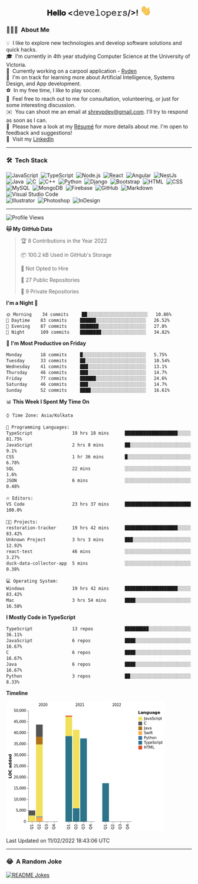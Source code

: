 <div align="center">
<h2> 𝐇𝐞𝐥𝐥𝐨 <𝚍𝚎𝚟𝚎𝚕𝚘𝚙𝚎𝚛𝚜/>! <img src="https://github.com/ABSphreak/ABSphreak/blob/master/gifs/Hi.gif" width="30px"></h2>
</div>

### 👨🏽‍💻 &nbsp;About Me

💡 &nbsp;I like to explore new technologies and develop software solutions and quick hacks.\
🎓 &nbsp;I'm currently in 4th year studying Computer Science at the University of Victoria.\
🚧 &nbsp;Currently working on a carpool application - [Ryden](https://github.com/ryden-team)\
🌱 &nbsp;I'm on track for learning more about Artificial Intelligence, Systems Design, and App development.\
⚽️ &nbsp;In my free time, I like to play soccer.\
💬 &nbsp;Feel free to reach out to me for consultation, volunteering, or just for some interesting discussion.\
✉️ &nbsp;You can shoot me an email at shreypdev@gmail.com. I'll try to respond as soon as I can.\
📄 &nbsp;Please have a look at my [Résumé](https://www.shreypdev.com/docs/Resume.pdf) for more details about me. I'm open to feedback and suggestions!\
👔 &nbsp;Visit my [LinkedIn](https://www.linkedin.com/in/shrey-p-a61a6b95/)

---
### 🛠 &nbsp;Tech Stack
![JavaScript](https://img.shields.io/badge/-JavaScript-05122A?style=flat&logo=javascript)&nbsp;
![TypeScript](https://img.shields.io/badge/-TypeScript-05122A?style=flat&logo=typescript)&nbsp;
![Node.js](https://img.shields.io/badge/-Node.js-05122A?style=flat&logo=node.js)&nbsp;
![React](https://img.shields.io/badge/-React-05122A?style=flat&logo=react)&nbsp;
![Angular](https://img.shields.io/badge/-Angular-05122A?style=flat&logo=angular&logoColor=red)&nbsp;
![NestJs](https://img.shields.io/badge/-NestJs-05122A?style=flat&logo=nestjs&logoColor=e93333)\
![Java](https://img.shields.io/badge/-Java-05122A?style=flat&logo=Java&logoColor=FFA518)&nbsp;
![C](https://img.shields.io/badge/-C-05122A?style=flat&logo=C&logoColor=A8B9CC)&nbsp;
![C++](https://img.shields.io/badge/-C++-05122A?style=flat&logo=C%2B%2B&logoColor=00599C)&nbsp;
![Python](https://img.shields.io/badge/-Python-05122A?style=flat&logo=python)&nbsp;
![Django](https://img.shields.io/badge/-Django-05122A?style=flat&logo=django&logoColor=092E20)&nbsp;
![Bootstrap](https://img.shields.io/badge/-Bootstrap-05122A?style=flat&logo=bootstrap&logoColor=563D7C)&nbsp;
![HTML](https://img.shields.io/badge/-HTML-05122A?style=flat&logo=HTML5)&nbsp;
![CSS](https://img.shields.io/badge/-CSS-05122A?style=flat&logo=CSS3&logoColor=1572B6)\
![MySQL](https://img.shields.io/badge/-MySQL-05122A?style=flat&logo=mysql)&nbsp;
![MongoDB](https://img.shields.io/badge/-MongoDB-05122A?style=flat&logo=mongodb)&nbsp;
![Firebase](https://img.shields.io/badge/-Firebase-05122A?style=flat&logo=firebase)&nbsp;
![GitHub](https://img.shields.io/badge/-GitHub-05122A?style=flat&logo=github)&nbsp;
![Markdown](https://img.shields.io/badge/-Markdown-05122A?style=flat&logo=markdown)&nbsp;
![Visual Studio Code](https://img.shields.io/badge/-Visual%20Studio%20Code-05122A?style=flat&logo=visual-studio-code&logoColor=007ACC)\
![Illustrator](https://img.shields.io/badge/-Illustrator-05122A?style=flat&logo=adobe-illustrator)&nbsp;
![Photoshop](https://img.shields.io/badge/-Photoshop-05122A?style=flat&logo=adobe-photoshop)&nbsp;
![InDesign](https://img.shields.io/badge/-InDesign-05122A?style=flat&logo=adobe-indesign)

---
<!--START_SECTION:waka-->
![Profile Views](http://img.shields.io/badge/Profile%20Views-2-blue)

**🐱 My GitHub Data** 

> 🏆 8 Contributions in the Year 2022
 > 
> 📦 100.2 kB Used in GitHub's Storage 
 > 
> 🚫 Not Opted to Hire
 > 
> 📜 27 Public Repositories 
 > 
> 🔑 9 Private Repositories  
 > 
**I'm a Night 🦉** 

```text
🌞 Morning    34 commits     ██░░░░░░░░░░░░░░░░░░░░░░░   10.86% 
🌆 Daytime    83 commits     ██████░░░░░░░░░░░░░░░░░░░   26.52% 
🌃 Evening    87 commits     ███████░░░░░░░░░░░░░░░░░░   27.8% 
🌙 Night      109 commits    ████████░░░░░░░░░░░░░░░░░   34.82%

```
📅 **I'm Most Productive on Friday** 

```text
Monday       18 commits     █░░░░░░░░░░░░░░░░░░░░░░░░   5.75% 
Tuesday      33 commits     ██░░░░░░░░░░░░░░░░░░░░░░░   10.54% 
Wednesday    41 commits     ███░░░░░░░░░░░░░░░░░░░░░░   13.1% 
Thursday     46 commits     ███░░░░░░░░░░░░░░░░░░░░░░   14.7% 
Friday       77 commits     ██████░░░░░░░░░░░░░░░░░░░   24.6% 
Saturday     46 commits     ███░░░░░░░░░░░░░░░░░░░░░░   14.7% 
Sunday       52 commits     ████░░░░░░░░░░░░░░░░░░░░░   16.61%

```


📊 **This Week I Spent My Time On** 

```text
⌚︎ Time Zone: Asia/Kolkata

💬 Programming Languages: 
TypeScript               19 hrs 18 mins      ████████████████████░░░░░   81.75% 
JavaScript               2 hrs 8 mins        ██░░░░░░░░░░░░░░░░░░░░░░░   9.1% 
CSS                      1 hr 36 mins        █░░░░░░░░░░░░░░░░░░░░░░░░   6.78% 
SQL                      22 mins             ░░░░░░░░░░░░░░░░░░░░░░░░░   1.6% 
JSON                     6 mins              ░░░░░░░░░░░░░░░░░░░░░░░░░   0.48%

🔥 Editors: 
VS Code                  23 hrs 37 mins      █████████████████████████   100.0%

🐱‍💻 Projects: 
restoration-tracker      19 hrs 42 mins      ████████████████████░░░░░   83.42% 
Unknown Project          3 hrs 3 mins        ███░░░░░░░░░░░░░░░░░░░░░░   12.92% 
react-test               46 mins             ░░░░░░░░░░░░░░░░░░░░░░░░░   3.27% 
duck-data-collector-app  5 mins              ░░░░░░░░░░░░░░░░░░░░░░░░░   0.38%

💻 Operating System: 
Windows                  19 hrs 42 mins      ████████████████████░░░░░   83.42% 
Mac                      3 hrs 54 mins       ████░░░░░░░░░░░░░░░░░░░░░   16.58%

```

**I Mostly Code in TypeScript** 

```text
TypeScript               13 repos            █████████░░░░░░░░░░░░░░░░   36.11% 
JavaScript               6 repos             ████░░░░░░░░░░░░░░░░░░░░░   16.67% 
C                        6 repos             ████░░░░░░░░░░░░░░░░░░░░░   16.67% 
Java                     6 repos             ████░░░░░░░░░░░░░░░░░░░░░   16.67% 
Python                   3 repos             ██░░░░░░░░░░░░░░░░░░░░░░░   8.33%

```


**Timeline**

![Chart not found](https://raw.githubusercontent.com/shreypdev/shreypdev/master/charts/bar_graph.png) 


 Last Updated on 11/02/2022 18:43:06 UTC
<!--END_SECTION:waka-->

---
### 😂 &nbsp;A Random Joke
<a href="https://readme-jokes.vercel.app"><img align="center" src="https://readme-jokes.vercel.app/api" alt="README Jokes"></a>

